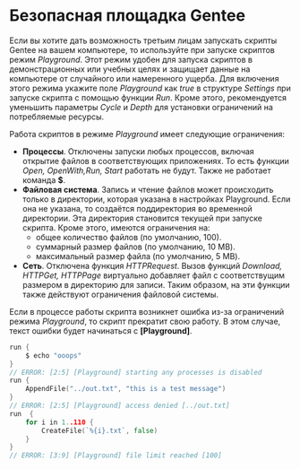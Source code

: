 # Безопасная площадка Gentee

Если вы хотите дать возможность третьим лицам запускать скрипты Gentee на вашем компьютере, то используйте при запуске скриптов режим *Playground*. Этот режим удобен для запуска скриптов в демонстрационных или учебных целях и защищает данные на компьютере от случайного или намеренного ущерба. Для включения этого режима укажите поле *Playground* как *true* в структуре *Settings* при запуске скрипта с помощью функции *Run*. Кроме этого, рекомендуется уменьшить параметры *Cycle* и *Depth* для установки ограничений на потребляемые ресурсы.

Работа скриптов в режиме *Playground* имеет следующие ограничения:

* **Процессы**. Отключены запуски любых процессов, включая открытие файлов в соответствующих приложениях. То есть функции *Open, OpenWith,Run, Start* работать не будут. Также не работает команда **$**.
* **Файловая система**. Запись и чтение файлов может происходить только в директории, которая указана в настройках Playground. Если она не указана, то создаётся поддиректория во временной директории. Эта директория становится текущей при запуске скрипта. Кроме этого, имеются ограничения на:
    * общее количество файлов (по умолчанию, 100).
    * суммарный размер файлов (по умолчанию, 10 MB).
    * максимальный размер файла (по умолчанию, 5 MB).
* **Сеть**. Отключена функция *HTTPRequest*. Вызов функций *Download, HTTPGet, HTTPPage* виртуально добавляет файл с соответствущим размером в директорию для записи. Таким образом, на эти функции также действуют ограничения файловой системы.

Если в процессе работы скрипта возникнет ошибка из-за ограничений режима *Playground*, то скрипт прекратит свою работу. В этом случае, текст ошибки будет начинаться с **[Playground]**.

``` go
run {
    $ echo "ooops"
}
// ERROR: [2:5] [Playground] starting any processes is disabled
run {
    AppendFile("../out.txt", "this is a test message")
}
// ERROR: [2:5] [Playground] access denied [../out.txt]
run  {
    for i in 1..110 {
        CreateFile(`%{i}.txt`, false)
    }
}
// ERROR: [3:9] [Playground] file limit reached [100]
```